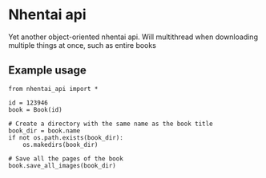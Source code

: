 # Nhentai api

Yet another object-oriented nhentai api. Will multithread when downloading multiple things at once, such as entire books

## Example usage

```
from nhentai_api import *

id = 123946
book = Book(id)

# Create a directory with the same name as the book title
book_dir = book.name
if not os.path.exists(book_dir):
	os.makedirs(book_dir)

# Save all the pages of the book
book.save_all_images(book_dir)
```